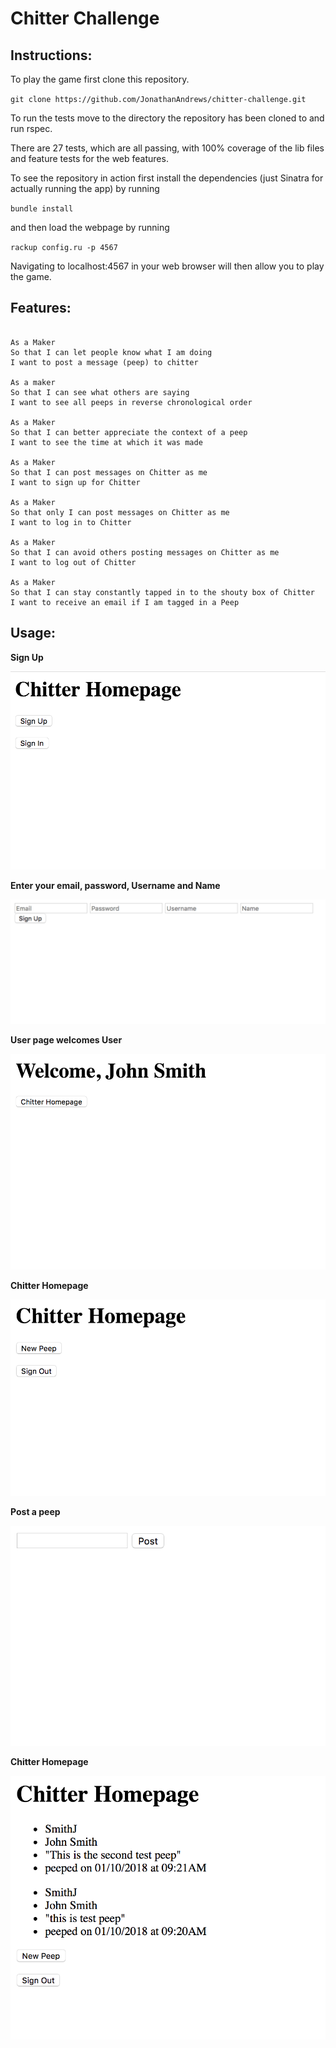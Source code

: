 Chitter Challenge
=================

Instructions:
-------------
To play the game first clone this repository.

`git clone https://github.com/JonathanAndrews/chitter-challenge.git`

To run the tests move to the directory the repository has been cloned to and run rspec.

There are 27 tests, which are all passing, with 100% coverage of the lib files and feature tests for the web features.

To see the repository in action first install the dependencies (just Sinatra for actually running the app) by running

`bundle install`

and then load the webpage by running

`rackup config.ru -p 4567`

Navigating to localhost:4567 in your web browser will then allow you to play the game.

Features:
-------

```

As a Maker
So that I can let people know what I am doing  
I want to post a message (peep) to chitter

As a maker
So that I can see what others are saying  
I want to see all peeps in reverse chronological order

As a Maker
So that I can better appreciate the context of a peep
I want to see the time at which it was made

As a Maker
So that I can post messages on Chitter as me
I want to sign up for Chitter

As a Maker
So that only I can post messages on Chitter as me
I want to log in to Chitter

As a Maker
So that I can avoid others posting messages on Chitter as me
I want to log out of Chitter

As a Maker
So that I can stay constantly tapped in to the shouty box of Chitter
I want to receive an email if I am tagged in a Peep
```

Usage:
------

**Sign Up**

<img src="./readme_pics/Screen Shot 2018-10-01 at 09.18.54.png" />

**Enter your email, password, Username and Name**

<img src="./readme_pics/Screen Shot 2018-10-01 at 09.19.09.png" />

**User page welcomes User**

<img src="./readme_pics/Screen Shot 2018-10-01 at 09.19.56.png" />

**Chitter Homepage**

<img src="./readme_pics/Screen Shot 2018-10-01 at 09.20.09.png" />

**Post a peep**

<img src="./readme_pics/Screen Shot 2018-10-01 at 09.20.23.png" />

**Chitter Homepage**

<img src="./readme_pics/Screen Shot 2018-10-01 at 09.21.07.png" />
